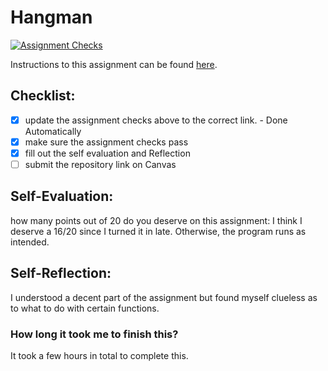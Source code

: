 Hangman
=====================
[![Assignment Checks](https://github.com/IT3049C/Hangman/actions/workflows/classroom.yml/badge.svg)](https://github.com/IT3049C/Hangman/actions/workflows/classroom.yml)

Instructions to this assignment can be found [here](#).

## Checklist:
- [x] update the assignment checks above to the correct link. - Done Automatically
- [x] make sure the assignment checks pass
- [x] fill out the self evaluation and Reflection
- [ ] submit the repository link on Canvas

## Self-Evaluation:

how many points out of 20 do you deserve on this assignment:
I think I deserve a 16/20 since I turned it in late. Otherwise, the program runs as intended. 
## Self-Reflection:
I understood a decent part of the assignment but found myself clueless as to what to do with certain functions.
### How long it took me to finish this?
It took a few hours in total to complete this. 
